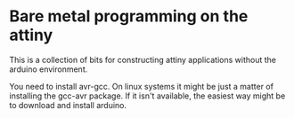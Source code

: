 # Bare metal programming on the attiny

This is a collection of bits for constructing attiny applications without the arduino environment.

You need to install avr-gcc. On linux systems it might be just a matter of installing the gcc-avr package.
If it isn't available, the easiest way might be to download and install arduino.
